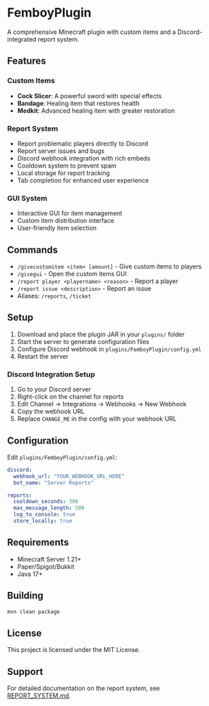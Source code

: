 # FemboyPlugin

A comprehensive Minecraft plugin with custom items and a Discord-integrated report system.

## Features

### Custom Items
- **Cock Slicer**: A powerful sword with special effects
- **Bandage**: Healing item that restores health
- **Medkit**: Advanced healing item with greater restoration

### Report System
- Report problematic players directly to Discord
- Report server issues and bugs
- Discord webhook integration with rich embeds
- Cooldown system to prevent spam
- Local storage for report tracking
- Tab completion for enhanced user experience

### GUI System
- Interactive GUI for item management
- Custom item distribution interface
- User-friendly item selection

## Commands

- `/givecustomitem <item> [amount]` - Give custom items to players
- `/givegui` - Open the custom items GUI
- `/report player <playername> <reason>` - Report a player
- `/report issue <description>` - Report an issue
- Aliases: `/reports`, `/ticket`

## Setup

1. Download and place the plugin JAR in your `plugins/` folder
2. Start the server to generate configuration files
3. Configure Discord webhook in `plugins/FemboyPlugin/config.yml`
4. Restart the server

### Discord Integration Setup

1. Go to your Discord server
2. Right-click on the channel for reports
3. Edit Channel → Integrations → Webhooks → New Webhook
4. Copy the webhook URL
5. Replace `CHANGE_ME` in the config with your webhook URL

## Configuration

Edit `plugins/FemboyPlugin/config.yml`:

```yaml
discord:
  webhook_url: "YOUR_WEBHOOK_URL_HERE"
  bot_name: "Server Reports"

reports:
  cooldown_seconds: 300
  max_message_length: 500
  log_to_console: true
  store_locally: true
```

## Requirements

- Minecraft Server 1.21+
- Paper/Spigot/Bukkit
- Java 17+

## Building

```bash
mvn clean package
```

## License

This project is licensed under the MIT License.

## Support

For detailed documentation on the report system, see [REPORT_SYSTEM.md](REPORT_SYSTEM.md).